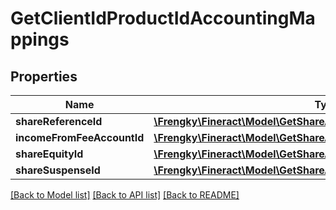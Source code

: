 # GetClientIdProductIdAccountingMappings

## Properties
Name | Type | Description | Notes
------------ | ------------- | ------------- | -------------
**shareReferenceId** | [**\Frengky\Fineract\Model\GetShareAccountsShareReferenceId**](GetShareAccountsShareReferenceId.md) |  | [optional] 
**incomeFromFeeAccountId** | [**\Frengky\Fineract\Model\GetShareAccountsIncomeFromFeeAccountId**](GetShareAccountsIncomeFromFeeAccountId.md) |  | [optional] 
**shareEquityId** | [**\Frengky\Fineract\Model\GetShareAccountsShareEquityId**](GetShareAccountsShareEquityId.md) |  | [optional] 
**shareSuspenseId** | [**\Frengky\Fineract\Model\GetShareAccountsShareSuspenseId**](GetShareAccountsShareSuspenseId.md) |  | [optional] 

[[Back to Model list]](../../README.md#documentation-for-models) [[Back to API list]](../../README.md#documentation-for-api-endpoints) [[Back to README]](../../README.md)

